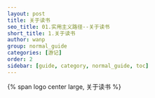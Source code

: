 ```yaml
---
layout: post
title: 关于读书
seo_title: 01.实用主义路径--关于读书
short_title: 1.关于读书
author: wanp
group: normal_guide
categories: [游记]
order: 2
sidebar: [guide, category, normal_guide, toc]
---
```


<p>
{% span logo center large, 关于读书 %}
</p>
